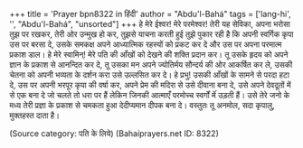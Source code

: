 +++
title = 'Prayer bpn8322 in हिंदी'
author = "Abdu'l-Bahá"
tags = ['lang-hi', '', "Abdu'l-Bahá", "unsorted"]
+++
हे मेरे ईश्वर! मेरे परमेश्वर! तेरी यह सेविका, अपना भरोसा तुझ पर रखकर, तेरी ओर उन्मुख हो कर, तुझसे याचना करती हुई तुझे पुकार रही है कि अपनी स्वर्गिक कृपा उस पर बरसा दे, उसके समकक्ष अपने आध्यात्मिक रहस्यों को प्रकट कर दे और उस पर अपना परमात्म प्रकाश डाल। हे मेरे स्वामिन्! मेरे पति की आँखों को देखने की शक्ति प्रदान कर। तू उसके हृदय को अपने ज्ञान के प्रकाश से आनन्दित कर दे, तू उसका मन अपने ज्योतिर्मय सौन्दर्य की ओर आकर्षित कर ले, उसकी चेतना को अपनी भव्यता के दर्शन करा उसे उल्लसित कर दे। हे प्रभु! उसकी आँखों के सामने से परदा हटा दे, उस पर अपनी भरपूर कृपा की वर्षा कर, अपने प्रेम की मदिरा से उसे दीवाना बना दे, उसे अपने देवदूतों में से एक बना दे जो चलते तो धरा पर हैं लेकिन जिनकी आत्माएँ परमोच्च स्वर्गों मेंं उड़ती हैं। उसे तेरे जनो के मध्य तेरी प्रज्ञा के प्रकाश से चमकता हुआ देदीप्यमान दीपक बना दे। वस्तुतः तू अनमोल, सदा कृपालु, मुक्तहस्त दाता है।

(Source category: पति के लिये)
(Bahaiprayers.net ID: 8322)
